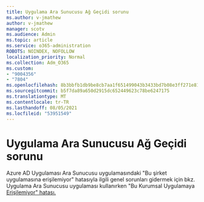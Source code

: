 ```yaml
---
title: Uygulama Ara Sunucusu Ağ Geçidi sorunu
ms.author: v-jmathew
author: v-jmathew
manager: scotv
ms.audience: Admin
ms.topic: article
ms.service: o365-administration
ROBOTS: NOINDEX, NOFOLLOW
localization_priority: Normal
ms.collection: Adm_O365
ms.custom:
- "9004356"
- "7804"
ms.openlocfilehash: 8b3bbfb1db9be8cb7aa1f651499043b3433bd7b08e3ff271e810c591b6f74acf
ms.sourcegitcommit: b5f7da89a650d2915dc652449623c78be6247175
ms.translationtype: MT
ms.contentlocale: tr-TR
ms.lasthandoff: 08/05/2021
ms.locfileid: "53951549"
---
```

# <a name="app-proxy-gateway-issue"></a>Uygulama Ara Sunucusu Ağ Geçidi sorunu

Azure AD Uygulaması Ara Sunucusu uygulamasındaki "Bu şirket uygulamasına erişilemiyor" hatasıyla ilgili genel sorunları gidermek için bkz. Uygulama Ara Sunucusu uygulaması kullanırken "Bu Kurumsal Uygulamaya [Erişilemiyor" hatası.](https://docs.microsoft.com/azure/active-directory/manage-apps/application-proxy-sign-in-bad-gateway-timeout-error)
